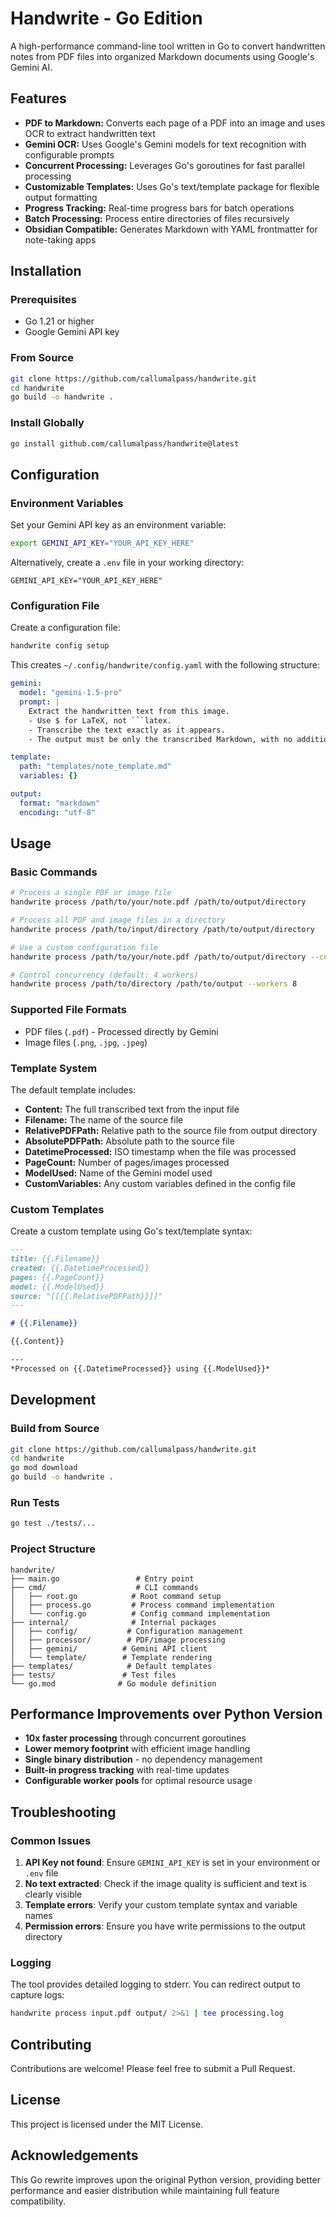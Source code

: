 # Handwrite - Go Edition

A high-performance command-line tool written in Go to convert handwritten notes from PDF files into organized Markdown documents using Google's Gemini AI.

## Features

- **PDF to Markdown:** Converts each page of a PDF into an image and uses OCR to extract handwritten text
- **Gemini OCR:** Uses Google's Gemini models for text recognition with configurable prompts
- **Concurrent Processing:** Leverages Go's goroutines for fast parallel processing
- **Customizable Templates:** Uses Go's text/template package for flexible output formatting
- **Progress Tracking:** Real-time progress bars for batch operations
- **Batch Processing:** Process entire directories of files recursively
- **Obsidian Compatible:** Generates Markdown with YAML frontmatter for note-taking apps

## Installation

### Prerequisites

- Go 1.21 or higher
- Google Gemini API key

### From Source

```bash
git clone https://github.com/callumalpass/handwrite.git
cd handwrite
go build -o handwrite .
```

### Install Globally

```bash
go install github.com/callumalpass/handwrite@latest
```

## Configuration

### Environment Variables

Set your Gemini API key as an environment variable:

```bash
export GEMINI_API_KEY="YOUR_API_KEY_HERE"
```

Alternatively, create a `.env` file in your working directory:

```
GEMINI_API_KEY="YOUR_API_KEY_HERE"
```

### Configuration File

Create a configuration file:

```bash
handwrite config setup
```

This creates `~/.config/handwrite/config.yaml` with the following structure:

```yaml
gemini:
  model: "gemini-1.5-pro"
  prompt: |
    Extract the handwritten text from this image.
    - Use $ for LaTeX, not ```latex.
    - Transcribe the text exactly as it appears.
    - The output must be only the transcribed Markdown, with no additional commentary.

template:
  path: "templates/note_template.md"
  variables: {}

output:
  format: "markdown"
  encoding: "utf-8"
```

## Usage

### Basic Commands

```bash
# Process a single PDF or image file
handwrite process /path/to/your/note.pdf /path/to/output/directory

# Process all PDF and image files in a directory
handwrite process /path/to/input/directory /path/to/output/directory

# Use a custom configuration file
handwrite process /path/to/your/note.pdf /path/to/output/directory --config /path/to/config.yaml

# Control concurrency (default: 4 workers)
handwrite process /path/to/directory /path/to/output --workers 8
```

### Supported File Formats

- PDF files (`.pdf`) - Processed directly by Gemini
- Image files (`.png`, `.jpg`, `.jpeg`)

### Template System

The default template includes:

- **Content:** The full transcribed text from the input file
- **Filename:** The name of the source file
- **RelativePDFPath:** Relative path to the source file from output directory
- **AbsolutePDFPath:** Absolute path to the source file
- **DatetimeProcessed:** ISO timestamp when the file was processed
- **PageCount:** Number of pages/images processed
- **ModelUsed:** Name of the Gemini model used
- **CustomVariables:** Any custom variables defined in the config file

### Custom Templates

Create a custom template using Go's text/template syntax:

```markdown
---
title: {{.Filename}}
created: {{.DatetimeProcessed}}
pages: {{.PageCount}}
model: {{.ModelUsed}}
source: "[[{{.RelativePDFPath}}]]"
---

# {{.Filename}}

{{.Content}}

---
*Processed on {{.DatetimeProcessed}} using {{.ModelUsed}}*
```

## Development

### Build from Source

```bash
git clone https://github.com/callumalpass/handwrite.git
cd handwrite
go mod download
go build -o handwrite .
```

### Run Tests

```bash
go test ./tests/...
```

### Project Structure

```
handwrite/
├── main.go                 # Entry point
├── cmd/                    # CLI commands
│   ├── root.go            # Root command setup
│   ├── process.go         # Process command implementation
│   └── config.go          # Config command implementation
├── internal/              # Internal packages
│   ├── config/           # Configuration management
│   ├── processor/        # PDF/image processing
│   ├── gemini/          # Gemini API client
│   └── template/        # Template rendering
├── templates/            # Default templates
├── tests/               # Test files
└── go.mod              # Go module definition
```

## Performance Improvements over Python Version

- **10x faster processing** through concurrent goroutines
- **Lower memory footprint** with efficient image handling
- **Single binary distribution** - no dependency management
- **Built-in progress tracking** with real-time updates
- **Configurable worker pools** for optimal resource usage

## Troubleshooting

### Common Issues

1. **API Key not found**: Ensure `GEMINI_API_KEY` is set in your environment or `.env` file
2. **No text extracted**: Check if the image quality is sufficient and text is clearly visible
3. **Template errors**: Verify your custom template syntax and variable names
4. **Permission errors**: Ensure you have write permissions to the output directory

### Logging

The tool provides detailed logging to stderr. You can redirect output to capture logs:

```bash
handwrite process input.pdf output/ 2>&1 | tee processing.log
```

## Contributing

Contributions are welcome! Please feel free to submit a Pull Request.

## License

This project is licensed under the MIT License.

## Acknowledgements

This Go rewrite improves upon the original Python version, providing better performance and easier distribution while maintaining full feature compatibility.